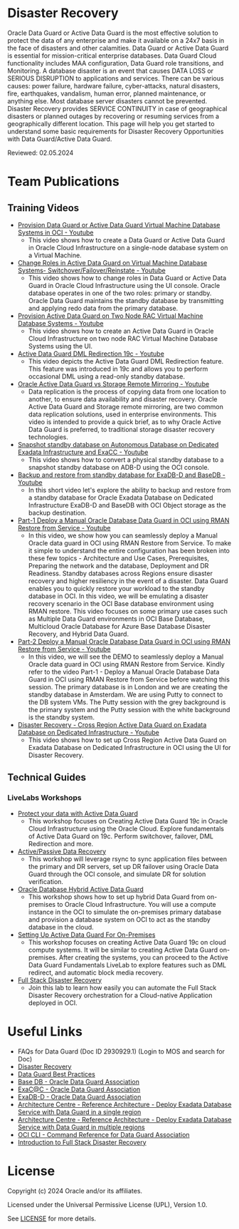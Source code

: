 # Disaster Recovery

Oracle Data Guard or Active Data Guard is the most effective solution to protect the data of any enterprise and make it available on a 24x7 basis in the face of disasters and other calamities. Data Guard or Active Data Guard is essential for mission-critical enterprise databases. Data Guard Cloud functionality includes MAA configuration, Data Guard role transitions, and Monitoring.
A database disaster is an event that causes DATA LOSS or SERIOUS DISRUPTION to applications and services. There can be various causes: power failure, hardware failure, cyber-attacks, natural disasters, fire, earthquakes, vandalism, human error, planned maintenance, or anything else. Most database server disasters cannot be prevented. Disaster Recovery provides SERVICE CONTINUITY in case of geographical disasters or planned outages by recovering or resuming services from a geographically different location. This page will help you get started to understand some basic requirements for Disaster Recovery Opportunities with Data Guard/Active Data Guard.

Reviewed: 02.05.2024

# Team Publications

## Training Videos

- [Provision Data Guard or Active Data Guard Virtual Machine Database Systems in OCI - Youtube](https://youtu.be/FKaJGB4IYDo?si=02tJyYj7GzR_6JVN)
    - This video shows how to create a Data Guard or Active Data Guard in Oracle Cloud Infrastructure on a single-node database system on a Virtual Machine.
- [Change Roles in Active Data Guard on Virtual Machine Database Systems- Switchover/Failover/Reinstate - Youtube](https://youtu.be/OqxQeIRCfIo?si=YQZuO-6VA8gkGWm7)
    - This video shows how to change roles in Data Guard or Active Data Guard in Oracle Cloud Infrastructure using the UI console. Oracle database operates in one of the two roles: primary or standby. Oracle Data Guard maintains the standby database by transmitting and applying redo data from the primary database.
- [Provision Active Data Guard on Two Node RAC Virtual Machine Database Systems - Youtube](https://youtu.be/9bilFD2oQaQ?si=SCYQzP0NUmy9-yd-)
    - This video shows how to create an Active Data Guard in Oracle Cloud Infrastructure on two node RAC Virtual Machine Database Systems using the UI.
- [Active Data Guard DML Redirection 19c - Youtube](https://youtu.be/VTuW0hWPRlM?si=6dfLBj4ejosRPvXj)
    - This video depicts the Active Data Guard DML Redirection feature. This feature was introduced in 19c and allows you to perform occasional DML using a read-only standby database.
- [Oracle Active Data Guard vs Storage Remote Mirroring - Youtube](https://youtu.be/xN4CkY2bJL0?si=nfu_TRhIW27J50tE)
    - Data replication is the process of copying data from one location to another, to ensure data availability and disaster recovery. Oracle Active Data Guard and Storage remote mirroring, are two common data replication solutions, used in enterprise environments. This video is intended to provide a quick brief, as to why Oracle Active Data Guard is preferred, to traditional storage disaster recovery technologies.
- [Snapshot standby database on Autonomous Database on Dedicated Exadata Infrastructure and ExaCC - Youtube](https://youtu.be/-dLYp9k7BOs?si=dv7cS0Q-oF0IJzPq)
    - This video shows how to convert a physical standby database to a snapshot standby database on ADB-D using the OCI console.
- [Backup and restore from standby database for ExaDB-D and BaseDB - Youtube](https://youtu.be/8CVjWQ7lqsA?si=usFCqpBCu1XZUXmg)
    - In this short video let's explore the ability to backup and restore from a standby database for Oracle Exadata Database on Dedicated Infrastructure ExaDB-D and BaseDB with OCI Object storage as the backup destination.
- [Part-1 Deploy a Manual Oracle Database Data Guard in OCI using RMAN Restore from Service - Youtube](https://youtu.be/seZ0YUMaX7U?si=n14lTqCr3VYzL5pb)
    - In this video, we show how you can seamlessly deploy a Manual Oracle data guard in OCI using RMAN Restore from Service. To make it simple to understand the entire configuration has been broken into these few topics - Architecture and Use Cases, Prerequisites, Preparing the network and the database, Deployment and DR Readiness. Standby databases across Regions ensure disaster recovery and higher resiliency in the event of a disaster. Data Guard enables you to quickly restore your workload to the standby database in OCI. In this video, we will be emulating a disaster recovery scenario in the OCI Base database environment using RMAN restore. This video focuses on some primary use cases such as Multiple Data Guard environments in OCI Base Database, Multicloud Oracle Database for Azure Base Database Disaster Recovery, and Hybrid Data Guard.
- [Part-2 Deploy a Manual Oracle Database Data Guard in OCI using RMAN Restore from Service - Youtube](https://youtu.be/KQg_qF5oSfg?si=mGu1YhgtK2JeybmS)
    - In this video, we will see the DEMO to seamlessly deploy a Manual Oracle data guard in OCI using RMAN Restore from Service. Kindly refer to the video Part-1 - Deploy a Manual Oracle Database Data Guard in OCI using RMAN Restore from Service before watching this session. The primary database is in London and we are creating the standby database in Amsterdam. We are using Putty to connect to the DB system VMs. The Putty session with the grey background is the primary system and the Putty session with the white background is the standby system.
- [Disaster Recovery - Cross Region Active Data Guard on Exadata Database on Dedicated Infrastructure - Youtube](https://youtu.be/VsyjvJlBQzw?si=MP_5QXZEUULVsC9C)
    - This video shows how to set up Cross Region Active Data Guard on Exadata Database on Dedicated Infrastructure in OCI using the UI for Disaster Recovery.

## Technical Guides

### LiveLabs Workshops
- [Protect your data with Active Data Guard](https://apexapps.oracle.com/pls/apex/r/dbpm/livelabs/view-workshop?wid=625)
    - This workshop focuses on Creating Active Data Guard 19c in Oracle Cloud Infrastructure using the Oracle Cloud. Explore fundamentals of Active Data Guard on 19c. Perform switchover, failover, DML Redirection and more.
- [Active/Passive Data Recovery](https://apexapps.oracle.com/pls/apex/r/dbpm/livelabs/view-workshop?wid=715)
    - This workshop will leverage rsync to sync application files between the primary and DR servers, set up DR failover using Oracle Data Guard through the OCI console, and simulate DR for solution verification.
- [Oracle Database Hybrid Active Data Guard](https://apexapps.oracle.com/pls/apex/r/dbpm/livelabs/view-workshop?wid=609)
    - This workshop shows how to set up hybrid Data Guard from on-premises to Oracle Cloud Infrastructure. You will use a compute instance in the OCI to simulate the on-premises primary database and provision a database system on OCI to act as the standby database in the cloud.
- [Setting Up Active Data Guard For On-Premises](https://apexapps.oracle.com/pls/apex/r/dbpm/livelabs/view-workshop?wid=873)
    - This workshop focuses on creating Active Data Guard 19c on cloud compute systems. It will be similar to creating Active Data Guard on-premises. After creating the systems, you can proceed to the Active Data Guard Fundamentals LiveLab to explore features such as DML redirect, and automatic block media recovery.
- [Full Stack Disaster Recovery](https://apexapps.oracle.com/pls/apex/r/dbpm/livelabs/view-workshop?wid=3357)
    - Join this lab to learn how easily you can automate the Full Stack Disaster Recovery orchestration for a Cloud-native Application deployed in OCI.



# Useful Links

- FAQs for Data Guard (Doc ID 2930929.1) (Login to MOS and search for Doc)
- [Disaster Recovery](https://www.oracle.com/cloud/backup-and-disaster-recovery/what-is-disaster-recovery/#cloud-based-deployment)
- [Data Guard Best Practices](https://docs.oracle.com/en/database/oracle/oracle-database/19/haovw/oracle-data-guard-best-practices.html)
- [Base DB - Oracle Data Guard Association](https://docs.oracle.com/en/cloud/paas/bm-and-vm-dbs-cloud/dataguard.html)
- [ExaC@C - Oracle Data Guard Association](https://docs.oracle.com/en/engineered-systems/exadata-cloud-at-customer/ecccm/ecc-using-data-guard.html#GUID-6EBC4D6A-C58B-4721-B756-F22FC6819A45)
- [ExaDB-D - Oracle Data Guard Association](https://docs.oracle.com/en/engineered-systems/exadata-cloud-service/ecscm/using-data-guard-with-exacc.html#GUID-6EBC4D6A-C58B-4721-B756-F22FC6819A45)
- [Architecture Centre - Reference Architecture - Deploy Exadata Database Service with Data Guard in a single region](https://docs.oracle.com/en/solutions/exacs-data-guard-single-region/index.html#GUID-D56ECB76-366B-44EC-B02E-6CFFD379E219)
- [Architecture Centre - Reference Architecture - Deploy Exadata Database Service with Data Guard in multiple regions](https://docs.oracle.com/en/solutions/exacs-data-guard-multi-region/index.html#GUID-F25AA974-B5AC-48BD-BF5A-37C1043EADFD)
- [OCI CLI - Command Reference for Data Guard Association](https://docs.oracle.com/en-us/iaas/tools/oci-cli/3.40.1/oci_cli_docs/cmdref/db/data-guard-association.html)
- [Introduction to Full Stack Disaster Recovery](https://www.youtube.com/watch?v=GiyFs8Cpksg&t=587s)

# License

Copyright (c) 2024 Oracle and/or its affiliates.

Licensed under the Universal Permissive License (UPL), Version 1.0.

See [LICENSE](https://github.com/oracle-devrel/technology-engineering/blob/main/LICENSE) for more details.

